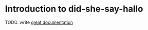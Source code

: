 # Introduction to did-she-say-hallo

TODO: write [great documentation](http://jacobian.org/writing/what-to-write/)
